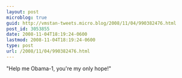 ```yaml
---
layout: post
microblog: true
guid: http://vmstan-tweets.micro.blog/2008/11/04/990382476.html
post_id: 3053855
date: 2008-11-04T18:19:24-0600
lastmod: 2008-11-04T18:19:24-0600
type: post
url: /2008/11/04/990382476.html
---
```

"Help me Obama-1, you're my only hope!"
